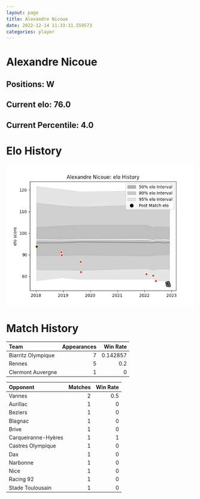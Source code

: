 ```yaml
---  
layout: page  
title: Alexandre Nicoue  
date: 2022-12-14 11:33:11.559573  
categories: player  
---
```

# Alexandre Nicoue

## Positions: W

## Current elo: 76.0

## Current Percentile: 4.0

# Elo History


![elo history](history_AlexandreNicoue.png)
# Match History


| Team               |   Appearances |   Win Rate |
|:-------------------|--------------:|-----------:|
| Biarritz Olympique |             7 |   0.142857 |
| Rennes             |             5 |   0.2      |
| Clermont Auvergne  |             1 |   0        |

| Opponent            |   Matches |   Win Rate |
|:--------------------|----------:|-----------:|
| Vannes              |         2 |        0.5 |
| Aurillac            |         1 |        0   |
| Beziers             |         1 |        0   |
| Blagnac             |         1 |        0   |
| Brive               |         1 |        0   |
| Carqueiranne-Hyères |         1 |        1   |
| Castres Olympique   |         1 |        0   |
| Dax                 |         1 |        0   |
| Narbonne            |         1 |        0   |
| Nice                |         1 |        0   |
| Racing 92           |         1 |        0   |
| Stade Toulousain    |         1 |        0   |